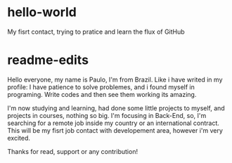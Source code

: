 # hello-world
My fisrt contact, trying to pratice and learn the flux of GitHub
# readme-edits
Hello everyone, my name is Paulo, I'm from Brazil. Like i have writed in my profile: I have patience to solve problemes, and i found myself in programing. Write codes and then see them working its amazing.

I'm now studying and learning, had done some little projects to myself, and projects in courses, nothing so big. I'm focusing in Back-End, so, I'm searching for a remote job inside my country or an international contract. This will be my fisrt job contact with developement area, however i'm very excited.

Thanks for read, support or any contribution!
